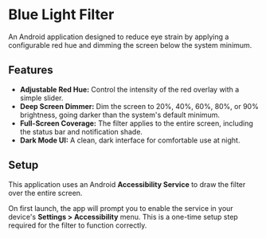 # Blue Light Filter

An Android application designed to reduce eye strain by applying a configurable red hue and dimming the screen below the system minimum.

## Features

*   **Adjustable Red Hue:** Control the intensity of the red overlay with a simple slider.
*   **Deep Screen Dimmer:** Dim the screen to 20%, 40%, 60%, 80%, or 90% brightness, going darker than the system's default minimum.
*   **Full-Screen Coverage:** The filter applies to the entire screen, including the status bar and notification shade.
*   **Dark Mode UI:** A clean, dark interface for comfortable use at night.

## Setup

This application uses an Android **Accessibility Service** to draw the filter over the entire screen.

On first launch, the app will prompt you to enable the service in your device's **Settings > Accessibility** menu. This is a one-time setup step required for the filter to function correctly.